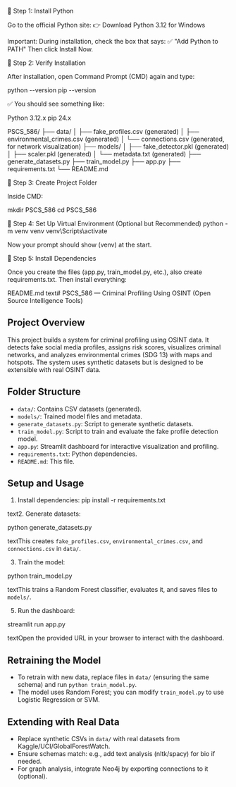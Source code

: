 🐍 Step 1: Install Python

Go to the official Python site:
👉 Download Python 3.12 for Windows

Important: During installation, check the box that says:
✅ "Add Python to PATH"
Then click Install Now.

🐍 Step 2: Verify Installation

After installation, open Command Prompt (CMD) again and type:

python --version
pip --version


✅ You should see something like:

Python 3.12.x
pip 24.x

PSCS_586/
├── data/
│   ├── fake_profiles.csv  (generated)
│   ├── environmental_crimes.csv  (generated)
│   └── connections.csv  (generated, for network visualization)
├── models/
│   ├── fake_detector.pkl  (generated)
│   ├── scaler.pkl  (generated)
│   └── metadata.txt  (generated)
├── generate_datasets.py
├── train_model.py
├── app.py
├── requirements.txt
└── README.md

🐍 Step 3: Create Project Folder

Inside CMD:

mkdir PSCS_586
cd PSCS_586

🐍 Step 4: Set Up Virtual Environment (Optional but Recommended)
python -m venv venv
venv\Scripts\activate


Now your prompt should show (venv) at the start.

🐍 Step 5: Install Dependencies

Once you create the files (app.py, train_model.py, etc.), also create requirements.txt.
Then install everything:







README.md
text# PSCS_586 — Criminal Profiling Using OSINT (Open Source Intelligence Tools)

## Project Overview
This project builds a system for criminal profiling using OSINT data. It detects fake social media profiles, assigns risk scores, visualizes criminal networks, and analyzes environmental crimes (SDG 13) with maps and hotspots. The system uses synthetic datasets but is designed to be extensible with real OSINT data.

## Folder Structure
- `data/`: Contains CSV datasets (generated).
- `models/`: Trained model files and metadata.
- `generate_datasets.py`: Script to generate synthetic datasets.
- `train_model.py`: Script to train and evaluate the fake profile detection model.
- `app.py`: Streamlit dashboard for interactive visualization and profiling.
- `requirements.txt`: Python dependencies.
- `README.md`: This file.

## Setup and Usage
1. Install dependencies:
pip install -r requirements.txt

text2. Generate datasets:

python generate_datasets.py

textThis creates `fake_profiles.csv`, `environmental_crimes.csv`, and `connections.csv` in `data/`.

3. Train the model:

python train_model.py

textThis trains a Random Forest classifier, evaluates it, and saves files to `models/`.

5. Run the dashboard:
   
streamlit run app.py

textOpen the provided URL in your browser to interact with the dashboard.

## Retraining the Model
- To retrain with new data, replace files in `data/` (ensuring the same schema) and run `python train_model.py`.
- The model uses Random Forest; you can modify `train_model.py` to use Logistic Regression or SVM.

## Extending with Real Data
- Replace synthetic CSVs in `data/` with real datasets from Kaggle/UCI/GlobalForestWatch.
- Ensure schemas match: e.g., add text analysis (nltk/spacy) for bio if needed.
- For graph analysis, integrate Neo4j by exporting connections to it (optional).
